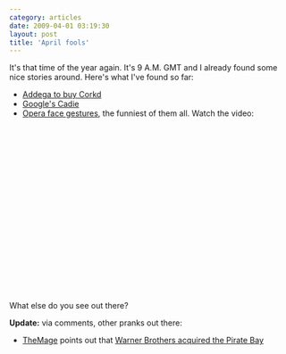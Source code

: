 ```yaml
---
category: articles
date: 2009-04-01 03:19:30
layout: post
title: 'April fools'
---
```


<p>It's that time of the year again. It's 9 A.M. GMT and I already found some nice stories around. Here's what I've found so far:</p>

<ul>  <li><a href="http://blog.delaranja.com/adeggacom-buys-corkdcom/">Addega to buy Corkd</a></li>  <li><a href="http://www.google.com/intl/en/landing/cadie/index.html">Google's Cadie</a></li>  <li><a href="http://labs.opera.com/news/2009/04/01/">Opera face gestures</a>, the funniest of them all. Watch the video:</li></ul><iframe title="April fools" width="480" height="300" data-src="//www.youtube.com/embed/kkNxbyp6thM" frameborder="0" allowfullscreen></iframe>

<p>What else do you see out there?</p>

<p><strong>Update:</strong> via comments, other pranks out there:</p>

<ul>  <li><a href="http://www.webaserio.com/">TheMage</a> points out that <a href="http://torrentfreak.com/warner-bros-acquires-the-pirate-bay-090401/">Warner Brothers acquired the Pirate Bay</a></li></ul>
